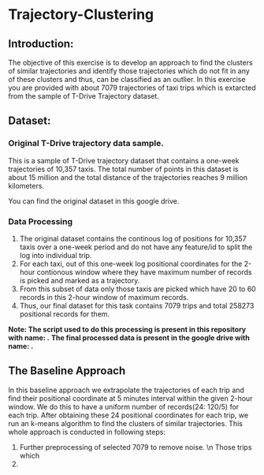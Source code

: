 # Trajectory-Clustering

## Introduction:
The objective of this exercise is to develop an approach to find the clusters of similar trajectories and identify those trajectories which do not fit in any of these clusters and thus, can be classified as an outlier.
In this exercise you are provided with about 7079 trajectories of taxi trips which is extarcted from the sample of T-Drive Trajectory dataset.

## Dataset:
### Original T-Drive trajectory data sample.
This is a sample of T-Drive trajectory dataset that contains a one-week trajectories of 10,357 taxis. The total number of points in this dataset is about 15 million and the total distance of the trajectories reaches 9 million kilometers.

You can find the original dataset in this google drive.

### Data Processing
1. The original dataset contains the continous log of positions for 10,357 taxis over a one-week period and do not have any feature/id to split the log into individual trip.
2. For each taxi, out of this one-week log positional coordinates for the 2-hour contionous window where they have maximum number of records is picked and marked as a trajectory. 
3. From this subset of data only those taxis are picked which have 20 to 60 records in this 2-hour window of maximum records.
4. Thus, our final dataset for this task contains 7079 trips and total 258273 positional records for them.

**Note: The script used to do this processing is present in this repository with name: .**
**The final processed data is present in the google drive with name: .**

## The Baseline Approach
In this baseline approach we extrapolate the trajectories of each trip and find their positional coordinate at 5 minutes interval within the given 2-hour window. We do this to have a uniform number of records(24: 120/5) for each trip. After obtaining these 24 positional coordinates for each trip, we run an k-means algorithm to find the clusters of similar trajectories.
This whole approach is conducted in following steps:
1. Further preprocessing of selected 7079 to remove noise. \n Those trips which
2. 


